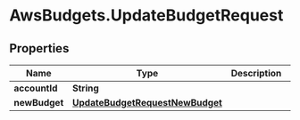 # AwsBudgets.UpdateBudgetRequest

## Properties

Name | Type | Description | Notes
------------ | ------------- | ------------- | -------------
**accountId** | **String** |  | 
**newBudget** | [**UpdateBudgetRequestNewBudget**](UpdateBudgetRequestNewBudget.md) |  | 


